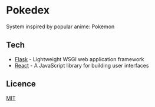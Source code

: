 # Pokedex
System inspired by popular anime: Pokemon

## Tech
- [Flask](https://palletsprojects.com/p/flask/) - Lightweight WSGI web application framework
- [React](https://pl.reactjs.org/) - A JavaScript library for building user interfaces

## Licence
[MIT](https://opensource.org/licenses/MIT)
